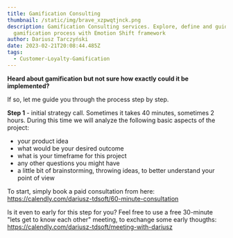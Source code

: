 ```yaml
---
title: Gamification Consulting
thumbnail: /static/img/brave_xzpwqtjnck.png
description: Gamification Consulting services. Explore, define and guide your
  gamification process with Emotion Shift framework
author: Dariusz Tarczyński
date: 2023-02-21T20:08:44.485Z
tags:
  - Customer-Loyalty-Gamification
---
```

**Heard about gamification but not sure how exactly could it be implemented?**

If so, let me guide you through the process step by step.

**Step 1** - initial strategy call. Sometimes it takes 40 minutes, sometimes 2 hours. During this time we will analyze the following basic aspects of the project:

* your product idea
* what would be your desired outcome
* what is your timeframe for this project
* any other questions you might have
* a little bit of brainstorming, throwing ideas, to better understand your point of view

To start, simply book a paid consultation from here: <https://calendly.com/dariusz-tdsoft/60-minute-consultation>

Is it even to early for this step for you? Feel free to use a free 30-minute "lets get to know each other" meeting, to exchange some early thougths: <https://calendly.com/dariusz-tdsoft/meeting-with-dariusz>